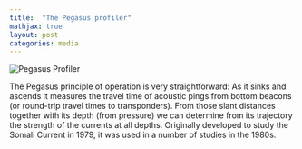```yaml
---
title:  "The Pegasus profiler"
mathjax: true
layout: post
categories: media
---
```


![Pegasus Profiler](/assets/PegasusProfiler.jpg)


The Pegasus principle of operation is very straightforward: As it sinks and ascends it measures the travel time of acoustic pings from bottom beacons (or round-trip travel times to transponders). From those slant distances together with its depth (from pressure) we can determine from its trajectory the strength of the currents at all depths. Originally developed to study the Somali Current in 1979, it was used in a number of studies in the 1980s.

